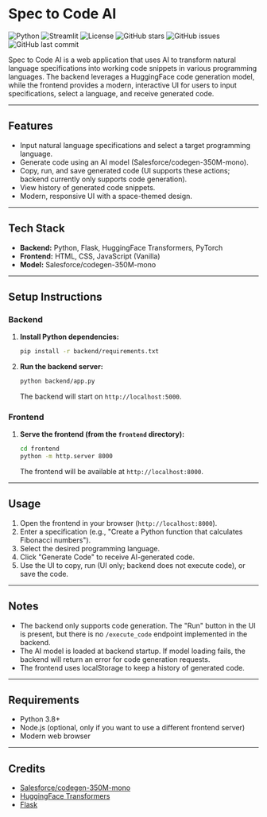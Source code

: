 # Spec to Code AI

![Python](https://img.shields.io/badge/Python-3.9+-blue.svg?logo=python&logoColor=white) 
![Streamlit](https://img.shields.io/badge/Built%20With-Streamlit-orange?logo=streamlit) 
![License](https://img.shields.io/badge/License-MIT-green.svg) 
![GitHub stars](https://img.shields.io/github/stars/3hal0n/specToCodeAI?style=social) 
![GitHub issues](https://img.shields.io/github/issues/3hal0n/specToCodeAI) 
![GitHub last commit](https://img.shields.io/github/last-commit/3hal0n/specToCodeAI)


Spec to Code AI is a web application that uses AI to transform natural language specifications into working code snippets in various programming languages. The backend leverages a HuggingFace code generation model, while the frontend provides a modern, interactive UI for users to input specifications, select a language, and receive generated code.

---

## Features
- Input natural language specifications and select a target programming language.
- Generate code using an AI model (Salesforce/codegen-350M-mono).
- Copy, run, and save generated code (UI supports these actions; backend currently only supports code generation).
- View history of generated code snippets.
- Modern, responsive UI with a space-themed design.

---

## Tech Stack
- **Backend:** Python, Flask, HuggingFace Transformers, PyTorch
- **Frontend:** HTML, CSS, JavaScript (Vanilla)
- **Model:** Salesforce/codegen-350M-mono

---

## Setup Instructions

### Backend

1. **Install Python dependencies:**
   ```bash
   pip install -r backend/requirements.txt
   ```

2. **Run the backend server:**
   ```bash
   python backend/app.py
   ```
   The backend will start on `http://localhost:5000`.

### Frontend

1. **Serve the frontend (from the `frontend` directory):**
   ```bash
   cd frontend
   python -m http.server 8000
   ```
   The frontend will be available at `http://localhost:8000`.

---

## Usage

1. Open the frontend in your browser (`http://localhost:8000`).
2. Enter a specification (e.g., "Create a Python function that calculates Fibonacci numbers").
3. Select the desired programming language.
4. Click "Generate Code" to receive AI-generated code.
5. Use the UI to copy, run (UI only; backend does not execute code), or save the code.

---

## Notes
- The backend only supports code generation. The "Run" button in the UI is present, but there is no `/execute_code` endpoint implemented in the backend.
- The AI model is loaded at backend startup. If model loading fails, the backend will return an error for code generation requests.
- The frontend uses localStorage to keep a history of generated code.

---

## Requirements
- Python 3.8+
- Node.js (optional, only if you want to use a different frontend server)
- Modern web browser

---


## Credits
- [Salesforce/codegen-350M-mono](https://huggingface.co/Salesforce/codegen-350M-mono)
- [HuggingFace Transformers](https://huggingface.co/transformers/)
- [Flask](https://flask.palletsprojects.com/) 
